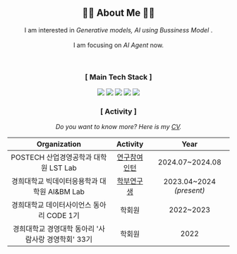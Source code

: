 <div align=center>

 <h2 align="center">👩‍💻 About Me 👩‍💻</h2>
<p align="center">
  I am interested in <em> Generative models, AI using Bussiness Model </em>. 
 <br/><br/>
  I am focusing on <em>AI Agent</em> now.
</p>
<br> 

<h3 align="center">[ Main Tech Stack ]</h3>
<img src="https://img.shields.io/badge/python-3670A0?style=for-the-badge&logo=python&logoColor=ffdd54"> 
<img src="https://img.shields.io/badge/r-%23276DC3.svg?style=for-the-badge&logo=r&logoColor=white">
<img src="https://img.shields.io/badge/Apache%20Spark-FDEE21?style=flat-square&logo=apachespark&logoColor=black">
<img src="https://img.shields.io/badge/c++-00599C?style=for-the-badge&logo=c%2B%2B&logoColor=white">
<img src="https://img.shields.io/badge/chatGPT-74aa9c?style=for-the-badge&logo=openai&logoColor=white">
<br>

<h3 align="center">[ Activity ]</h3>

<em>Do you want to know more? Here is my [CV](CV_shim_0324.docx).</em>

|Organization|Activity|Year|
|:---:|:---:|:---:|
|POSTECH 산업경영공학과 대학원 LST Lab |[연구참여인턴](https://www.lstlab.org/)|2024.07~2024.08|
|경희대학교 빅데이터응용학과 대학원 AI&BM Lab |[학부연구생](https://bmer.net/)|2023.04~2024 <em>(present)</em>|
|경희대학교 데이터사이언스 동아리 CODE 1기|학회원|2022~2023|
|경희대학교 경영대학 동아리 '사람사랑 경영학회' 33기|학회원|2022|
 <br>
</div>



<!--
**dhdbsrlw/dhdbsrlw** is a ✨ _special_ ✨ repository because its `README.md` (this file) appears on your GitHub profile.

Here are some ideas to get you started:

- 🔭 I’m currently working on ...
- 🌱 I’m currently learning ...
- 👯 I’m looking to collaborate on ...
- 🤔 I’m looking for help with ...
- 💬 Ask me about ...
- 📫 How to reach me: ...
- 😄 Pronouns: ...
- ⚡ Fun fact: ...
-->
